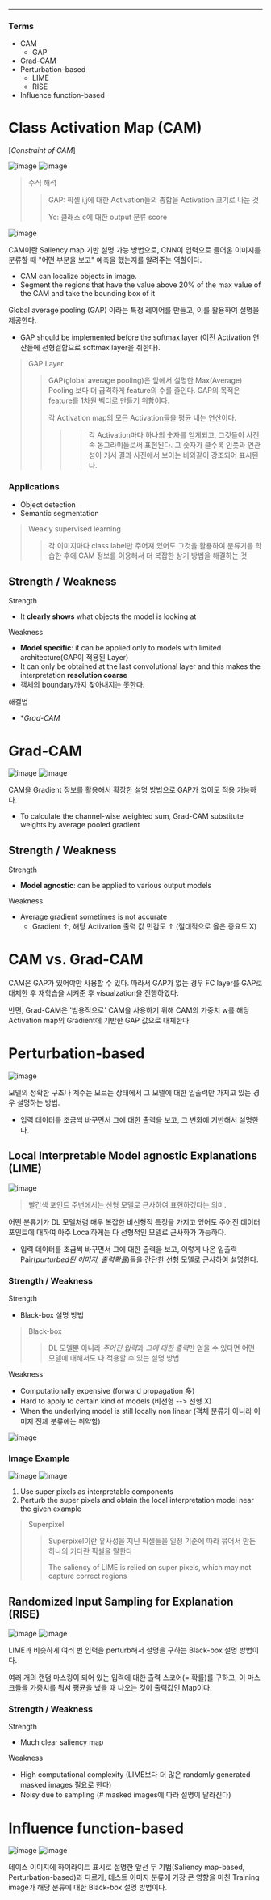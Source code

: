 ****
### Terms
- CAM
  - GAP
- Grad-CAM
- Perturbation-based
  - LIME
  - RISE
- Influence function-based

# Class Activation Map (CAM)
[*Constraint of CAM*]

![image](https://user-images.githubusercontent.com/39285147/179204300-922e632a-a70e-41aa-8099-b2f5d9dc1c1a.png)
![image](https://user-images.githubusercontent.com/39285147/179204393-4dd5c474-3ee9-4796-8091-6f69c98ae99f.png)

> 수식 해석
>> GAP: 픽셀 i,j에 대한 Activation들의 총합을 Activation 크기로 나눈 것
>>
>> Yc: 클래스 c에 대한 output 분류 score

![image](https://user-images.githubusercontent.com/39285147/179205670-716e1940-0623-476b-9bf6-c93df48584c2.png)

CAM이란 Saliency map 기반 설명 가능 방법으로, CNN이 입력으로 들어온 이미지를 분류할 때 "어떤 부분을 보고" 예측을 했는지를 알려주는 역할이다.
- CAM can localize objects in image.
- Segment the regions that have the value above 20% of the max value of the CAM and take the bounding box of it

Global average pooling (GAP) 이라는 특정 레이어를 만들고, 이를 활용하여 설명을 제공한다.
- GAP should be implemented before the softmax layer (이전 Activation 연산들에 선형결합으로 softmax layer을 취한다).

> GAP Layer
>> GAP(global average pooling)은 앞에서 설명한 Max(Average) Pooling 보다 더 급격하게 feature의 수를 줄인다. GAP의 목적은 feature를 1차원 벡터로 만들기 위함이다.
>> 
>> 각 Activation map의 모든 Activation들을 평균 내는 연산이다.
>> 
>>>> 각 Activation마다 하나의 숫자를 얻게되고, 그것들이 사진 속 동그라미들로써 표현된다. 그 숫자가 클수록 인풋과 연관성이 커서 결과 사진에서 보이는 바와같이 강조되어 표시된다.

### Applications
- Object detection
- Semantic segmentation

> Weakly supervised learning 
>> 각 이미지마다 class label만 주어져 있어도 그것을 활용하여 분류기를 학습한 후에 CAM 정보를 이용해서 더 복잡한 상기 방법을 해결하는 것

## Strength / Weakness
Strength
- It **clearly shows** what objects the model is looking at

Weakness
- **Model specific**: it can be applied only to models with limited architecture(GAP이 적용된 Layer)
- It can only be obtained at the last convolutional layer and this makes the interpretation **resolution coarse**
- 객체의 boundary까지 찾아내지는 못한다.

해결법
- **Grad-CAM*

# Grad-CAM
![image](https://user-images.githubusercontent.com/39285147/179210819-8d0a9573-7079-4fba-af90-13cdfedb0648.png)
![image](https://user-images.githubusercontent.com/39285147/179213811-12a8a5bb-839e-4e55-a98b-9eeb32d87d1a.png)

CAM을 Gradient 정보를 활용해서 확장한 설명 방법으로 GAP가 없어도 적용 가능하다.
- To calculate the channel-wise weighted sum, Grad-CAM substitute weights by average pooled gradient

## Strength / Weakness
Strength
- **Model agnostic**: can be applied to various output models

Weakness
- Average gradient sometimes is not accurate
  - Gradient ↑, 해당 Activation 출력 값 민감도 ↑ (절대적으로 옳은 중요도 X)

# CAM vs. Grad-CAM
CAM은 GAP가 있어야만 사용할 수 있다. 따라서 GAP가 없는 경우 FC layer를 GAP로 대체한 후 재학습을 시켜준 후 visualzation을 진행하였다. 

반면, Grad-CAM은 '범용적으로' CAM을 사용하기 위해 CAM의 가중치 w를 해당 Activation map의 Gradient에 기반한 GAP 값으로 대체한다.

# Perturbation-based
![image](https://user-images.githubusercontent.com/39285147/179214483-7aaba83f-21a5-4693-954a-313753410034.png)

모델의 정확한 구조나 계수는 모르는 상태에서 그 모델에 대한 입출력만 가지고 있는 경우 설명하는 방법.
- 입력 데이터를 조금씩 바꾸면서 그에 대한 출력을 보고, 그 변화에 기반해서 설명한다.

## Local Interpretable Model agnostic Explanations (LIME)
![image](https://user-images.githubusercontent.com/39285147/179215251-db1a6ba2-d9f9-43d9-88e7-8256672213ad.png)

> 빨간색 포인트 주변에서는 선형 모델로 근사하여 표현하겠다는 의미.

어떤 분류기가 DL 모델처럼 매우 복잡한 비선형적 특징을 가지고 있어도 주어진 데이터 포인트에 대하여 아주 Local하게는 다 선형적인 모델로 근사화가 가능하다.
- 입력 데이터를 조금씩 바꾸면서 그에 대한 출력을 보고, 이렇게 나온 입출력 Pair(*purturbed된 이미지, 출력확률*)들을 간단한 선형 모델로 근사하여 설명한다.

### Strength / Weakness
Strength
- Black-box 설명 방법

> Black-box
>> DL 모델뿐 아니라 *주어진 입력*과 *그에 대한 출력*만 얻을 수 있다면 어떤 모델에 대해서도 다 적용할 수 있는 설명 방법

Weakness
- Computationally expensive (forward propagation 多)
- Hard to apply to certain kind of models (비선형 --> 선형 X)
- When the underlying model is still locally non linear (객체 분류가 아니라 이미지 전체 분류에는 취약함)

![image](https://user-images.githubusercontent.com/39285147/179216828-a8b38c14-1a06-41c8-a7b5-f44f0a6b291e.png)

### Image Example
![image](https://user-images.githubusercontent.com/39285147/179215409-90e5a86c-b308-47b5-9e4a-7e11f3b74ad1.png)
![image](https://user-images.githubusercontent.com/39285147/179216135-f255d30c-0fa6-47e5-800f-0a250bcdaf16.png)

1. Use super pixels as interpretable components
2. Perturb the super pixels and obtain the local interpretation model near the given example

> Superpixel
>> Superpixel이란 유사성을 지닌 픽셀들을 일정 기준에 따라 묶어서 만든 하나의 커다란 픽셀을 말한다
>> 
>> The saliency of LIME is relied on super pixels, which may not capture correct regions

## Randomized Input Sampling for Explanation (RISE)
![image](https://user-images.githubusercontent.com/39285147/179217215-b13a3da6-1207-4816-8212-e41b4c7d25c9.png)
![image](https://user-images.githubusercontent.com/39285147/179217375-104f5666-86ce-47d7-8af7-7bc25d6c2ae5.png)

LIME과 비슷하게 여러 번 입력을 perturb해서 설명을 구하는 Black-box 설명 방법이다.

여러 개의 랜덤 마스킹이 되어 있는 입력에 대한 출력 스코어(= 확률)를 구하고, 이 마스크들을 가중치를 둬서 평균을 냈을 때 나오는 것이 출력값인 Map이다.

### Strength / Weakness
Strength
- Much clear saliency map

Weakness
- High computational complexity (LIME보다 더 많은 randomly generated masked images 필요로 한다)
- Noisy due to sampling (# masked images에 따라 설명이 달라진다)

# Influence function-based
![image](https://user-images.githubusercontent.com/39285147/179217959-4cdc9394-131c-4323-b7cd-4cd54765c574.png)
![image](https://user-images.githubusercontent.com/39285147/179218224-f03d1d3c-619c-4a9d-aadc-36f117d62f61.png)

테이스 이미지에 하이라이트 표시로 설명한 앞선 두 기법(Saliency map-based, Perturbation-based)과 다르게, 테스트 이미지 분류에 가장 큰 영향을 미친 Training image가 해당 분류에 대한 Black-box 설명 방법이다.


